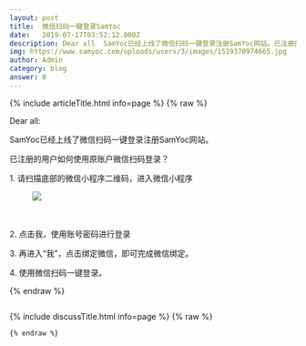 ```yaml
---
layout: post
title:  微信扫码一键登录SamYoc
date:   2019-07-17T03:52:12.000Z
description: Dear all  SamYoc已经上线了微信扫码一键登录注册SamYoc网站。已注册的用户如何使用原账户微信扫码登录？
img: https://www.samyoc.com/uploads/users/3/images/1519370974665.jpg
author: Admin
category: blog
answer: 0
---
```

<div class="article-root">
  <div class="article">
    {% include articleTitle.html info=page %}
    {% raw %}
    <div class="article-content"><p>Dear all:&nbsp;</p><p>SamYoc已经上线了微信扫码一键登录注册SamYoc网站。</p><p>已注册的用户如何使用原账户微信扫码登录？</p><p>1. 请扫描底部的微信小程序二维码，进入微信小程序</p><figure class="image"><img src="https://www.samyoc.com/uploads/users/3/images/1519370974665.jpg"><figcaption><br>&nbsp;</figcaption></figure><p>2. 点击我，使用账号密码进行登录</p><p>3. 再进入“我”，点击绑定微信，即可完成微信绑定。</p><p>4. 使用微信扫码一键登录。</p></div>
    {% endraw %}
  </div>
  <p style="height: 0;width:0;overflow: hidden;"> 第120篇《微信扫码一键登录SamYoc》来自Winter(https://github.com/aiyld/aiyld.github.io)的站点</p>
  <div class="discuss-wrapper">
    {% include discussTitle.html info=page %}
    {% raw %}
    
    {% endraw %}
  </div>
<div>
